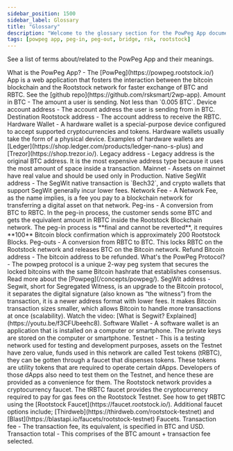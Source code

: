 ```yaml
---
sidebar_position: 1500
sidebar_label: Glossary
title: "Glossary"
description: "Welcome to the glossary section for the PowPeg App documentation."
tags: [powpeg app, peg-in, peg-out, bridge, rsk, rootstock]
---
```


See a list of terms about/related to the PowPeg App and their meanings.

<Accordion>
  <Accordion.Item eventKey="0">
    <Accordion.Header as="h3">What is the PowPeg App?</Accordion.Header>
    <Accordion.Body>
       - The [PowPeg](https://powpeg.rootstock.io/) App is a web application that fosters the interaction between the bitcoin blockchain and the Rootstock network for faster exchange of BTC and RBTC. See the [github repo](https://github.com/rsksmart/2wp-app).
    </Accordion.Body>
  </Accordion.Item>
  <Accordion.Item eventKey="1">
    <Accordion.Header as="h3">Amount in BTC</Accordion.Header>
    <Accordion.Body>
      - The amount a user is sending. Not less than `0.005 BTC`.
    </Accordion.Body>
  </Accordion.Item>
  <Accordion.Item eventKey="2">
    <Accordion.Header as="h3">Device account address</Accordion.Header>
    <Accordion.Body>
      - The account address the user is sending from in BTC.
    </Accordion.Body>
  </Accordion.Item>
  <Accordion.Item eventKey="3">
    <Accordion.Header as="h3">Destination Rootstock address</Accordion.Header>
    <Accordion.Body>
      - The account address to receive the RBTC.
    </Accordion.Body>
  </Accordion.Item>
  <Accordion.Item eventKey="4">
    <Accordion.Header as="h3">Hardware Wallet</Accordion.Header>
    <Accordion.Body>
      - A hardware wallet is a special-purpose device configured to accept supported cryptocurrencies and tokens. Hardware wallets usually take the form of a physical device. Examples of hardware wallets are [Ledger](https://shop.ledger.com/products/ledger-nano-s-plus) and [Trezor](https://shop.trezor.io/).
    </Accordion.Body>
  </Accordion.Item>
  <Accordion.Item eventKey="5">
    <Accordion.Header as="h3">Legacy address</Accordion.Header>
    <Accordion.Body>
      - Legacy address is the original BTC address. It is the most expensive address type because it uses the most amount of space inside a transaction.
    </Accordion.Body>
  </Accordion.Item>
  <Accordion.Item eventKey="6">
    <Accordion.Header as="h3">Mainnet</Accordion.Header>
    <Accordion.Body>
      - Assets on mainnet have real value and should be used only in Production.
    </Accordion.Body>
  </Accordion.Item>
  <Accordion.Item eventKey="7">
    <Accordion.Header as="h3">Native SegWit address</Accordion.Header>
    <Accordion.Body>
      - The SegWit native transaction is `Bech32`, and crypto wallets that support SegWit generally incur lower fees.
    </Accordion.Body>
  </Accordion.Item>
  <Accordion.Item eventKey="8">
    <Accordion.Header as="h3">Network Fee</Accordion.Header>
    <Accordion.Body>
      - A Network Fee, as the name implies, is a fee you pay to a blockchain network for transferring a digital asset on that network.
    </Accordion.Body>
  </Accordion.Item>
  <Accordion.Item eventKey="9">
    <Accordion.Header as="h3">Peg-ins</Accordion.Header>
    <Accordion.Body>
      - A conversion from BTC to RBTC. In the peg-in process, the customer sends some BTC and gets the equivalent amount in RBTC inside the Rootstock Blockchain network. The peg-in process is **final and cannot be reverted**, it requires **100** Bitcoin block confirmation which is approximately 200 Rootstock Blocks.
    </Accordion.Body>
  </Accordion.Item>
  <Accordion.Item eventKey="10">
    <Accordion.Header as="h3">Peg-outs</Accordion.Header>
    <Accordion.Body>
      - A conversion from RBTC to BTC. This locks RBTC on the Rootstock network and releases BTC on the Bitcoin network. 
    </Accordion.Body>
  </Accordion.Item>
  <Accordion.Item eventKey="11">
    <Accordion.Header as="h3">Refund Bitcoin address</Accordion.Header>
    <Accordion.Body>
      - The bitcoin address to be refunded.
    </Accordion.Body>
  </Accordion.Item>
  <Accordion.Item eventKey="12">
    <Accordion.Header as="h3">What's the PowPeg Protocol?</Accordion.Header>
    <Accordion.Body>
      - The powpeg protocol is a unique 2-way peg system that secures the locked bitcoins with the same Bitcoin hashrate that establishes consensus. Read more about the [Powpeg](/concepts/powpeg/).
    </Accordion.Body>
  </Accordion.Item>
  <Accordion.Item eventKey="13">
    <Accordion.Header as="h3">SegWit address</Accordion.Header>
    <Accordion.Body>
      - Segwit, short for Segregated Witness, is an upgrade to the Bitcoin protocol, it separates the digital signature (also known as “the witness”) from the transaction, it is a newer address format with lower fees. It makes Bitcoin transaction sizes smaller, which allows Bitcoin to handle more transactions at once (scalability). Watch the video: [What is Segwit? Explained](https://youtu.be/f3CFUbeehc8).
    </Accordion.Body>
  </Accordion.Item>
  <Accordion.Item eventKey="14">
    <Accordion.Header as="h3">Software Wallet</Accordion.Header>
    <Accordion.Body>
      - A software wallet is an application that is installed on a computer or smartphone. The private keys are stored on the computer or smartphone.
    </Accordion.Body>
  </Accordion.Item>
  <Accordion.Item eventKey="15">
    <Accordion.Header as="h3">Testnet</Accordion.Header>
    <Accordion.Body>
      - This is a testing network used for testing and development purposes, assets on the Testnet have zero value, funds used in this network are called Test tokens (tRBTC), they can be gotten through a faucet that dispenses tokens. These tokens are utility tokens that are required to operate certain dApps. Developers of those dApps also need to test them on the Testnet, and hence these are provided as a convenience for them. The Rootstock network provides a cryptocurrency faucet. The tRBTC faucet provides the cryptocurrency required to pay for gas fees on the Rootstock Testnet. See how to get tRBTC using the [Rootstock Faucet](https://faucet.rootstock.io/). Additional faucet options include; [Thirdweb](https://thirdweb.com/rootstock-testnet) and [Blast](https://blastapi.io/faucets/rootstock-testnet) Faucets.
    </Accordion.Body>
  </Accordion.Item>
  <Accordion.Item eventKey="16">
    <Accordion.Header as="h3">Transaction fee</Accordion.Header>
    <Accordion.Body>
      - The transaction fee, its equivalent, is specified in BTC and USD.
    </Accordion.Body>
  </Accordion.Item>
   <Accordion.Item eventKey="17">
    <Accordion.Header as="h3">Transaction total</Accordion.Header>
    <Accordion.Body>
      - This comprises of the BTC amount + transaction fee selected.
    </Accordion.Body>
  </Accordion.Item>
</Accordion>